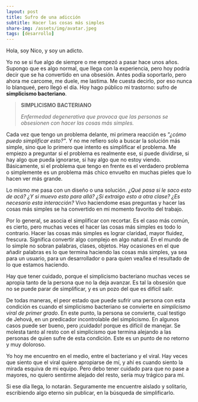 ```yaml
---
layout: post
title: Sufro de una adicción
subtitle: Hacer las cosas más simples
share-img: /assets/img/avatar.jpeg
tags: [desarrollo]
---
```


Hola, soy Nico, y soy un adicto.


Yo no se si fue algo de siempre o me empezó a pasar hace unos años. Supongo que es algo normal, que llega con la experiencia, pero hoy podría decir que se ha convertido en una obsesión. Antes podía soportarlo, pero ahora me carcome, me duele, me lastima. Me cuesta decirlo, por eso nunca lo blanqueé, pero llegó el día. Hoy hago público mi trastorno: sufro de **simplicismo bacteriano**.


> **SIMPLICISMO BACTERIANO**
> 
> _Enfermedad degenerativa que provoca que las personas se obsesionen con hacer las cosas más simples._ 
  
Cada vez que tengo un problema delante, mi primera reacción es _"¿cómo puedo simplificar esto?"_. Y no me refiero solo a buscar la solución más simple, sino que lo primero que intento es simplificar el problema. Me empiezo a preguntar si el problema es realmente ese, si puede dividirse, si hay algo que pueda ignorarse, si hay algo que no estoy viendo. Básicamente, si el problema que tengo en frente es el verdadero problema o simplemente es un problema más chico envuelto en muchas pieles que lo hacen ver más grande.

Lo mismo me pasa con un diseño o una solución. _¿Qué pasa si le saco esto de acá? ¿Y si muevo esto para allá? ¿Si extraigo esto a otra clase? ¿Es necesario esta interacción?_
Vivo haciendome esas preguntas y hacer las cosas más simples se ha convertido en mi momento favorito del trabajo. 

Por lo general, se asocia el simplificar con recortar. Es el caso más común, es cierto, pero muchas veces el hacer las cosas más simples es todo lo contrario. Hacer las cosas más simples es lograr claridad, mayor fluidez, frescura. Significa convertir algo complejo en algo natural. En el mundo de lo simple no sobran palabras, clases, objetos. Hay ocasiones en el que añadir palabras es lo que termina haciendo las cosas más simples, ya sea para un usuario, para un desarrollador o para quien vea/lea el resultado de lo que estamos haciendo.

Hay que tener cuidado, porque el simplicismo bacteriano muchas veces se apropia tanto de la persona que no la deja avanzar. Es tal la obsesión que no se puede parar de simplificar, y es un pozo del que es difícil salir.

De todas maneras, el peor estado que puede sufrir una persona con esta condición es cuando el simplicismo bacteriano se convierte en _simplicismo viral de primer grado_. En este punto, la persona se convierte, cual testigo de Jehová, en un predicador incontrolable del simplicismo. En algunos casos puede ser bueno, pero ¡cuidado! porque es difícil de manejar. Se molesta tanto al resto con el simplicismo que termina alejando a las personas de quien sufre de esta condición. Este es un punto de no retorno y muy doloroso.

Yo hoy me encuentro en el medio, entre el bacteriano y el viral. Hay veces que siento que el viral quiere apropiarse de mí, y ahí es cuando siento la mirada esquiva de mi equipo. Pero debo tener cuidado para que no pase a mayores, no quiero sentirme alejado del resto, sería muy trágico para mí.

Si ese día llega, lo notarán. Seguramente me encuentre aislado y solitario, escribiendo algo eterno sin publicar, en la búsqueda de simplificarlo.
